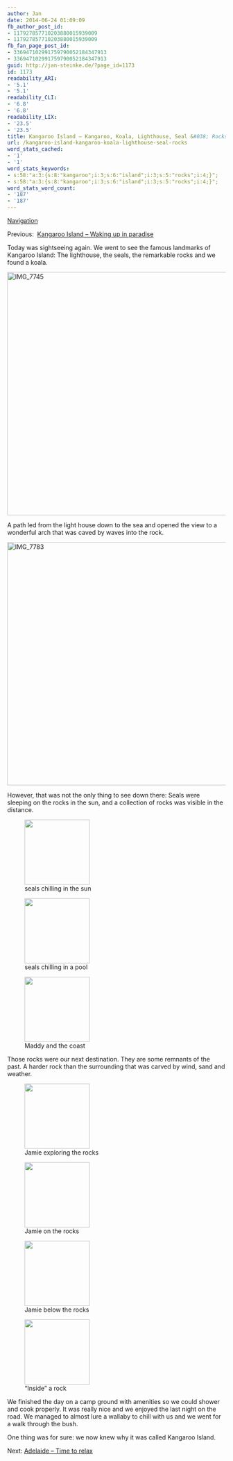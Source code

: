 ```yaml
---
author: Jan
date: 2014-06-24 01:09:09
fb_author_post_id:
- 117927857710203880015939009
- 117927857710203880015939009
fb_fan_page_post_id:
- 336947102991759790052184347913
- 336947102991759790052184347913
guid: http://jan-steinke.de/?page_id=1173
id: 1173
readability_ARI:
- '5.1'
- '5.1'
readability_CLI:
- '6.8'
- '6.8'
readability_LIX:
- '23.5'
- '23.5'
title: Kangaroo Island – Kangaroo, Koala, Lighthouse, Seal &#038; Rocks
url: /kangaroo-island-kangaroo-koala-lighthouse-seal-rocks
word_stats_cached:
- '1'
- '1'
word_stats_keywords:
- s:58:"a:3:{s:8:"kangaroo";i:3;s:6:"island";i:3;s:5:"rocks";i:4;}";
- s:58:"a:3:{s:8:"kangaroo";i:3;s:6:"island";i:3;s:5:"rocks";i:4;}";
word_stats_word_count:
- '187'
- '187'
---
```


[Navigation](https://jan-steinke.de/wordpress/the-stuart-highway/)

Previous:  [Kangaroo Island – Waking up in paradise](https://jan-steinke.de/wordpress/en/kangaroo-island-waking-up-in-paradise/)

Today was sightseeing again. We went to see the famous landmarks of Kangaroo Island: The lighthouse, the seals, the remarkable rocks and we found a koala.

<img class="alignright size-large wp-image-1423" src="https://jan-steinke.de/wordpress/wp-content/uploads/2016/02/IMG_7745-1024x683.jpg" alt="IMG_7745" width="840" height="560" srcset="https://jan-steinke.de/wordpress/wp-content/uploads/2016/02/IMG_7745-1024x683.jpg 1024w, https://jan-steinke.de/wordpress/wp-content/uploads/2016/02/IMG_7745-300x200.jpg 300w, https://jan-steinke.de/wordpress/wp-content/uploads/2016/02/IMG_7745-768x512.jpg 768w, https://jan-steinke.de/wordpress/wp-content/uploads/2016/02/IMG_7745-1200x800.jpg 1200w" sizes="(max-width: 709px) 85vw, (max-width: 909px) 67vw, (max-width: 1362px) 62vw, 840px" />

A path led from the light house down to the sea and opened the view to a wonderful arch that was caved by waves into the rock.

<img class="alignright size-large wp-image-1428" src="https://jan-steinke.de/wordpress/wp-content/uploads/2016/02/IMG_7783-1024x683.jpg" alt="IMG_7783" width="840" height="560" srcset="https://jan-steinke.de/wordpress/wp-content/uploads/2016/02/IMG_7783-1024x683.jpg 1024w, https://jan-steinke.de/wordpress/wp-content/uploads/2016/02/IMG_7783-300x200.jpg 300w, https://jan-steinke.de/wordpress/wp-content/uploads/2016/02/IMG_7783-768x512.jpg 768w, https://jan-steinke.de/wordpress/wp-content/uploads/2016/02/IMG_7783-1200x800.jpg 1200w" sizes="(max-width: 709px) 85vw, (max-width: 909px) 67vw, (max-width: 1362px) 62vw, 840px" />

However, that was not the only thing to see down there: Seals were sleeping on the rocks in the sun, and a collection of rocks was visible in the distance.

<div id='gallery-9' class='gallery galleryid-1173 gallery-columns-3 gallery-size-thumbnail'>
  <figure class='gallery-item'> 
  
  <div class='gallery-icon landscape'>
    <a href='http://jan-steinke.de/wordpress/wp-content/uploads/2016/02/IMG_7780.jpg'><img width="150" height="150" src="http://jan-steinke.de/wordpress/wp-content/uploads/2016/02/IMG_7780-150x150.jpg" class="attachment-thumbnail size-thumbnail" alt="" aria-describedby="gallery-9-1427" /></a>
  </div><figcaption class='wp-caption-text gallery-caption' id='gallery-9-1427'> seals chilling in the sun </figcaption></figure><figure class='gallery-item'> 
  
  <div class='gallery-icon landscape'>
    <a href='http://jan-steinke.de/wordpress/wp-content/uploads/2016/02/IMG_7771.jpg'><img width="150" height="150" src="http://jan-steinke.de/wordpress/wp-content/uploads/2016/02/IMG_7771-150x150.jpg" class="attachment-thumbnail size-thumbnail" alt="" aria-describedby="gallery-9-1425" /></a>
  </div><figcaption class='wp-caption-text gallery-caption' id='gallery-9-1425'> seals chilling in a pool </figcaption></figure><figure class='gallery-item'> 
  
  <div class='gallery-icon landscape'>
    <a href='http://jan-steinke.de/wordpress/wp-content/uploads/2016/02/IMG_7779.jpg'><img width="150" height="150" src="http://jan-steinke.de/wordpress/wp-content/uploads/2016/02/IMG_7779-150x150.jpg" class="attachment-thumbnail size-thumbnail" alt="" aria-describedby="gallery-9-1426" /></a>
  </div><figcaption class='wp-caption-text gallery-caption' id='gallery-9-1426'> Maddy and the coast </figcaption></figure>
</div>

Those rocks were our next destination. They are some remnants of the past. A harder rock than the surrounding that was carved by wind, sand and weather.

<div id='gallery-10' class='gallery galleryid-1173 gallery-columns-2 gallery-size-thumbnail'>
  <figure class='gallery-item'> 
  
  <div class='gallery-icon landscape'>
    <a href='http://jan-steinke.de/wordpress/wp-content/uploads/2016/02/1983934436.jpg'><img width="150" height="150" src="http://jan-steinke.de/wordpress/wp-content/uploads/2016/02/1983934436-150x150.jpg" class="attachment-thumbnail size-thumbnail" alt="" aria-describedby="gallery-10-1535" /></a>
  </div><figcaption class='wp-caption-text gallery-caption' id='gallery-10-1535'> Jamie exploring the rocks </figcaption></figure><figure class='gallery-item'> 
  
  <div class='gallery-icon landscape'>
    <a href='http://jan-steinke.de/wordpress/wp-content/uploads/2016/02/3985083317.jpg'><img width="150" height="150" src="http://jan-steinke.de/wordpress/wp-content/uploads/2016/02/3985083317-150x150.jpg" class="attachment-thumbnail size-thumbnail" alt="" aria-describedby="gallery-10-1534" /></a>
  </div><figcaption class='wp-caption-text gallery-caption' id='gallery-10-1534'> Jamie on the rocks </figcaption></figure><figure class='gallery-item'> 
  
  <div class='gallery-icon landscape'>
    <a href='http://jan-steinke.de/wordpress/wp-content/uploads/2016/02/879061145.jpg'><img width="150" height="150" src="http://jan-steinke.de/wordpress/wp-content/uploads/2016/02/879061145-150x150.jpg" class="attachment-thumbnail size-thumbnail" alt="" aria-describedby="gallery-10-1538" /></a>
  </div><figcaption class='wp-caption-text gallery-caption' id='gallery-10-1538'> Jamie below the rocks </figcaption></figure><figure class='gallery-item'> 
  
  <div class='gallery-icon portrait'>
    <a href='http://jan-steinke.de/wordpress/wp-content/uploads/2016/02/2946665672.jpg'><img width="150" height="150" src="http://jan-steinke.de/wordpress/wp-content/uploads/2016/02/2946665672-150x150.jpg" class="attachment-thumbnail size-thumbnail" alt="" aria-describedby="gallery-10-1532" /></a>
  </div><figcaption class='wp-caption-text gallery-caption' id='gallery-10-1532'> &#8220;Inside&#8221; a rock </figcaption></figure>
</div>

We finished the day on a camp ground with amenities so we could shower and cook properly. It was really nice and we enjoyed the last night on the road. We managed to almost lure a wallaby to chill with us and we went for a walk through the bush.

One thing was for sure: we now knew why it was called Kangaroo Island.

Next: [Adelaide – Time to relax](https://jan-steinke.de/wordpress/en/adelaide-time-to-relax/)